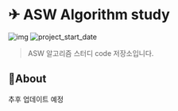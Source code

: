 # ✈ ASW Algorithm study

![img](https://img.shields.io/badge/Algorithm_study--orange) ![project_start_date](https://img.shields.io/badge/Project%20Start%20Date-2020--12--21-informational.svg)

> ASW 알고리즘 스터디 code 저장소입니다.

## :memo:About

추후 업데이트 예정
